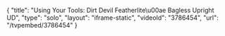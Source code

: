 {
    "title": "Using Your Tools: Dirt Devil Featherlite\u00ae Bagless Upright UD",
    "type": "solo",
    "layout": "iframe-static",
    "videoId": "3786454",
    "url": "\/tvpembed\/3786454"
}